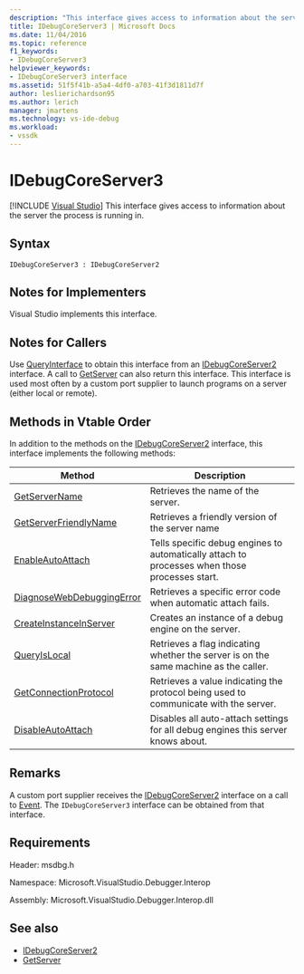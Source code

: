 ```yaml
---
description: "This interface gives access to information about the server the process is running in."
title: IDebugCoreServer3 | Microsoft Docs
ms.date: 11/04/2016
ms.topic: reference
f1_keywords:
- IDebugCoreServer3
helpviewer_keywords:
- IDebugCoreServer3 interface
ms.assetid: 51f5f41b-a5a4-4df0-a703-41f3d1811d7f
author: leslierichardson95
ms.author: lerich
manager: jmartens
ms.technology: vs-ide-debug
ms.workload:
- vssdk
---
```

# IDebugCoreServer3

 [!INCLUDE [Visual Studio](~/includes/applies-to-version/vs-windows-only.md)]
This interface gives access to information about the server the process is running in.

## Syntax

```
IDebugCoreServer3 : IDebugCoreServer2
```

## Notes for Implementers
 Visual Studio implements this interface.

## Notes for Callers
 Use [QueryInterface](/cpp/atl/queryinterface) to obtain this interface from an [IDebugCoreServer2](../../../extensibility/debugger/reference/idebugcoreserver2.md) interface. A call to [GetServer](../../../extensibility/debugger/reference/idebugdefaultport2-getserver.md) can also return this interface. This interface is used most often by a custom port supplier to launch programs on a server (either local or remote).

## Methods in Vtable Order
 In addition to the methods on the [IDebugCoreServer2](../../../extensibility/debugger/reference/idebugcoreserver2.md) interface, this interface implements the following methods:

|Method|Description|
|------------|-----------------|
|[GetServerName](../../../extensibility/debugger/reference/idebugcoreserver3-getservername.md)|Retrieves the name of the server.|
|[GetServerFriendlyName](../../../extensibility/debugger/reference/idebugcoreserver3-getserverfriendlyname.md)|Retrieves a friendly version of the server name|
|[EnableAutoAttach](../../../extensibility/debugger/reference/idebugcoreserver3-enableautoattach.md)|Tells specific debug engines to automatically attach to processes when those processes start.|
|[DiagnoseWebDebuggingError](../../../extensibility/debugger/reference/idebugcoreserver3-diagnosewebdebuggingerror.md)|Retrieves a specific error code when automatic attach fails.|
|[CreateInstanceInServer](../../../extensibility/debugger/reference/idebugcoreserver3-createinstanceinserver.md)|Creates an instance of a debug engine on the server.|
|[QueryIsLocal](../../../extensibility/debugger/reference/idebugcoreserver3-queryislocal.md)|Retrieves a flag indicating whether the server is on the same machine as the caller.|
|[GetConnectionProtocol](../../../extensibility/debugger/reference/idebugcoreserver3-getconnectionprotocol.md)|Retrieves a value indicating the protocol being used to communicate with the server.|
|[DisableAutoAttach](../../../extensibility/debugger/reference/idebugcoreserver3-disableautoattach.md)|Disables all auto-attach settings for all debug engines this server knows about.|

## Remarks
 A custom port supplier receives the [IDebugCoreServer2](../../../extensibility/debugger/reference/idebugcoreserver2.md) interface on a call to [Event](../../../extensibility/debugger/reference/idebugportevents2-event.md). The `IDebugCoreServer3` interface can be obtained from that interface.

## Requirements
 Header: msdbg.h

 Namespace: Microsoft.VisualStudio.Debugger.Interop

 Assembly: Microsoft.VisualStudio.Debugger.Interop.dll

## See also
- [IDebugCoreServer2](../../../extensibility/debugger/reference/idebugcoreserver2.md)
- [GetServer](../../../extensibility/debugger/reference/idebugdefaultport2-getserver.md)
